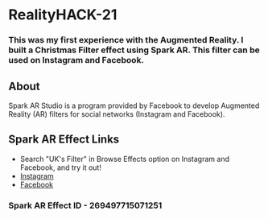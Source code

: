 # RealityHACK-21 
### This was my first experience with the Augmented Reality. I built a Christmas Filter effect using Spark AR. This filter can be used on Instagram and Facebook.

## About

Spark AR Studio is a program provided by Facebook to develop Augmented Reality (AR) filters for social networks (Instagram and Facebook).

## Spark AR Effect Links 
- Search "UK's Filter" in Browse Effects option on Instagram and Facebook, and try it out!
- [Instagram](https://www.instagram.com/ar/269497715071251/)
- [Facebook](https://www.facebook.com/fbcameraeffects/tryit/269497715071251/)

### Spark AR Effect ID - 269497715071251
